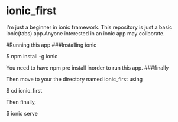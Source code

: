 # ionic_first
 I'm just a beginner in ionic framework. This repository is just a basic ionic(tabs) app.Anyone interested in an ionic app may collborate.

#Running this app
###Installing ionic
  
  $ npm install -g ionic
  
  You need to have npm pre install inorder to run this app.
###finally
  
  Then move to your the directory named ionic_first using 
  
  $ cd ionic_first
  
  Then finally,
  
  $ ionic serve
  

